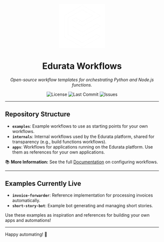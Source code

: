 <div align="center">
  <img src="./logo-white.png" alt="Edurata Logo" width="150" />
  
  # **Edurata Workflows**
  
  _Open-source workflow templates for orchestrating Python and Node.js functions._

  ![License](https://img.shields.io/github/license/edurata/edurata-workflows)
  ![Last Commit](https://img.shields.io/github/last-commit/edurata/edurata-workflows)
  ![Issues](https://img.shields.io/github/issues/edurata/edurata-workflows)
</div>

---

## **Repository Structure**

- **`examples`**: Example workflows to use as starting points for your own workflows.
- **`internals`**: Internal workflows used by the Edurata platform, shared for transparency (e.g., build functions workflows).
- **`apps`**: Workflows for applications running on the Edurata platform. Use them as references for your own applications.

📚 **More Information:** See the full [Documentation](https://docs.edurata.com/#workflow-config) on configuring workflows.

---

## **Examples Currently Live**

- **`invoice-forwarder`**: Reference implementation for processing invoices automatically.
- **`short-story-bot`**: Example bot generating and managing short stories.

Use these examples as inspiration and references for building your own apps and automations!

---

Happy automating! 🚀

